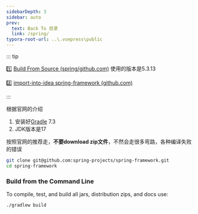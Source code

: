 ```yaml
---
sidebarDepth: 3
sidebar: auto
prev:
  text: Back To 目录
  link: /spring/
typora-root-url: ..\.vuepress\public
---
```




::: tip

:one: [Build From Source (spring/github.com)](https://github.com/spring-projects/spring-framework/wiki/Build-from-Source)  使用的版本是5.3.13

:two: [import-into-idea spring-framework (github.com)](https://github.com/spring-projects/spring-framework/blob/main/import-into-idea.md)

:::

根据官网的介绍

1. 安装好[Gradle](https://gradle.org/install/) 7.3
2. JDK版本是17

按照官网的推荐走，**不要download zip文件**，不然会走很多弯路，各种编译失败的错误

```sh
git clone git@github.com:spring-projects/spring-framework.git
cd spring-framework
```

### Build from the Command Line

To compile, test, and build all jars, distribution zips, and docs use:

```sh
./gradlew build
```

